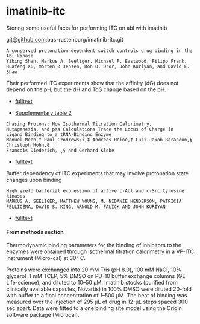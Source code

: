 # imatinib-itc
Storing some useful facts for performing ITC on abl with imatinib

git@github.com:bas-rustenburg/imatinib-itc.git

```
A conserved protonation-dependent switch controls drug binding in the Abl kinase
Yibing Shan, Markus A. Seeliger, Michael P. Eastwood, Filipp Frank, Huafeng Xu, Morten Ø Jensen, Ron O. Dror, John Kuriyan, and David E. Shaw
```
Their performed ITC experiments show that the affinity (dG) does not depend on the pH, but the dH and TdS change based on the pH.

- [fulltext](http://www.pnas.org/content/106/1/139.full.pdf)

- [Supplementary table 2](http://www.pnas.org/content/suppl/2008/12/24/0811223106.DCSupplemental/0811223106SI.pdf#nameddest=ST2)


```
Chasing Protons: How Isothermal Titration Calorimetry,
Mutagenesis, and pKa Calculations Trace the Locus of Charge in
Ligand Binding to a tRNA-Binding Enzyme
Manuel Neeb,† Paul Czodrowski,‡ Andreas Heine,† Luzi Jakob Barandun,§ Christoph Hohn,§
Francois Diederich, ̧ § and Gerhard Klebe
```

- [fulltext](http://pubs.acs.org/doi/pdf/10.1021/jm500401x)

Buffer dependency of ITC experiments that may involve protonation state changes upon binding

```
High yield bacterial expression of active c-Abl and c-Src tyrosine kinases
MARKUS A. SEELIGER, MATTHEW YOUNG, M. NIDANIE HENDERSON, PATRICIA PELLICENA, DAVID S. KING, ARNOLD M. FALICK AND JOHN KURIYAN
```

 - [fulltext](http://www.ncbi.nlm.nih.gov/pmc/articles/PMC2253236/pdf/0143135.pdf)

#### From methods section
Thermodynamic binding parameters for the binding of inhibitors to the enzymes were obtained through isothermal titration calorimetry in a VP-ITC instrument (Micro-cal) at 30° C.

Proteins were exchanged into 20 mM Tris (pH 8.0), 100 mM NaCl, 10% glycerol, 1 mM TCEP, 5% DMSO on PD-10 buffer exchange columns (GE Life-science), and diluted to 10–50 μM. Imatinib stocks (purified from clinically available capsules, Novartis) in 100% DMSO were diluted 20-fold with buffer to a final concentration of 1–500 μM. The heat of binding was measured over the injection of 295 μL of drug in 12-μL steps spaced 300 sec apart. Data were fitted to a one binding site model using the Origin software package (Microcal).
